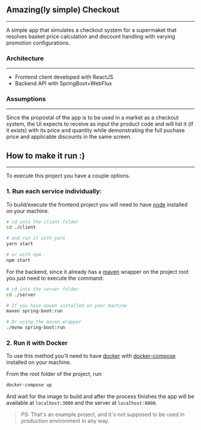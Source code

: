 ## Amazing(ly simple) Checkout
---
A simple app that simulates a checkout system for a supermaket that resolves basket price calculation and discount handling with varying promotion configurations.

### Architecture
---
+ Frontend client developed with ReactJS 
+ Backend API with SpringBoot+WebFlux

### Assumptions
---
Since the propostal of the app is to be used in a market as a checkout system, the UI expects to receive as input the product code and will list it (if it exists) with its price and quantity while demonstrating the full puchase price and applicable discounts in the same screen.

## How to make it run :)
---

To execute this project you have a couple options.

### 1. Run each service individually:

To build/execute the frontend project you will need to have [node](https://nodejs.org/en/download/) installed on your machine. 

```bash
# cd into the client folder
cd ./client

# and run it with yarn
yarn start

# or with npm
npm start
```

For the backend, since it already has a [maven](https://maven.apache.org/) wrapper on the project root you just need to execute the command:

```bash
# cd into the server folder
cd ./server

# If you have maven installed on your machine
maven spring-boot:run

# Or using the maven wrapper
./mvnw spring-boot:run
```

### 2. Run it with Docker

To use this method you'll need to have [docker](https://www.docker.com/) with [docker-compose](https://docs.docker.com/compose/install/) installed on your machine.

From the root folder of the project, run:

```bash
docker-compose up
```

And wait for the image to build and after the process finishes the app will be available at `localhost:3000` and the server at `localhost:8000`.



> PS: That's an example project, and it's not supposed to be used in production environment in any way.

